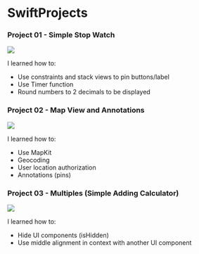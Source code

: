 # SwiftProjects

### Project 01 - Simple Stop Watch

![](https://github.com/victorchu8/SwiftProjects/blob/master/Project%2001%20-%20SimpleStopWatch/SimpleStopWatch.gif)

I learned how to:
* Use constraints and stack views to pin buttons/label
* Use Timer function
* Round numbers to 2 decimals to be displayed

### Project 02 - Map View and Annotations

![](https://github.com/victorchu8/SwiftProjects/blob/master/Project%2002%20-%20MapviewAndAnnotations/MapviewAndAnnotations.gif)

I learned how to:
* Use MapKit
* Geocoding
* User location authorization
* Annotations (pins)

### Project 03 - Multiples (Simple Adding Calculator)

![](https://github.com/victorchu8/SwiftProjects/blob/master/Project%2003%20-%20Mulitples/giphy.gif)

I learned how to:

* Hide UI components (isHidden)
* Use middle alignment in context with another UI component


